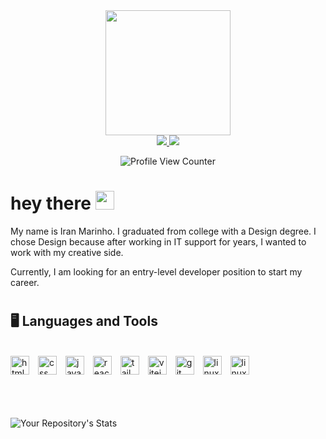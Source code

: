 <div id="header" align="center">
    <img src="https://media.giphy.com/media/ZVik7pBtu9dNS/giphy.gif" width="200" />
</div>

<div id="badges" align="center">
    <a href="https://www.linkedin.com/in/iran-marinho/">
        <img src="https://img.shields.io/badge/LinkedIn-blue?logo=linkedin&logoColor=white&style=for-the-badge" />
    </a>
    <a href="mailto:imarinho.dev@gmail.com">
        <img src="https://img.shields.io/badge/Gmail-red?logo=gmail&logoColor=white&style=for-the-badge" /> 
    </a>
</div>

<div id="profile" align="center">

![Profile View Counter](https://komarev.com/ghpvc/?username=imarinho-dev)

</div>

<h1>
  hey there
  <img src="https://media.giphy.com/media/hvRJCLFzcasrR4ia7z/giphy.gif" width="30px"/>
</h1>

<p>My name is Iran Marinho. I graduated from college with a Design degree.
I chose Design because after working in IT support for years, I wanted to work with my creative side.</p>

<p>Currently, I am looking for an entry-level developer position to start my career.</p>

#

## 🖥️ Languages and Tools

<br>
<div style="height: 60px">
    <img  alt="html" width="30px" style="padding-right:10px" src="https://cdn.jsdelivr.net/gh/devicons/devicon/icons/html5/html5-plain.svg" />
    <img  alt="css" width="30px" style="padding-right:10px" src="https://cdn.jsdelivr.net/gh/devicons/devicon/icons/css3/css3-plain.svg" />
    <img  alt="javascript" width="30px" style="padding-right:10px" src="https://cdn.jsdelivr.net/gh/devicons/devicon/icons/javascript/javascript-plain.svg" />
    <img  alt="react" width="30px" style="padding-right:10px" src="https://cdn.jsdelivr.net/gh/devicons/devicon/icons/react/react-original.svg"  />
    <img  alt="tailwind" width="30px" style="padding-right:10px" src="https://cdn.jsdelivr.net/gh/devicons/devicon/icons/tailwindcss/tailwindcss-plain.svg" />
    <img  alt="vitejs" width="30px" style="padding-right:10px" src="https://api.iconify.design/vscode-icons/file-type-vite.svg" />
    <img  alt="git" width="30px" style="padding-right:10px" src="https://cdn.jsdelivr.net/gh/devicons/devicon/icons/git/git-plain.svg" />
    <img  alt="linux" width="30px" style="padding-right:10px" src="https://cdn.jsdelivr.net/gh/devicons/devicon/icons/linux/linux-original.svg" />
    <img  alt="linux" width="30px" style="padding-right:10px" src="https://cdn.jsdelivr.net/gh/devicons/devicon/icons/debian/debian-plain.svg" />
</div>

#

![Your Repository's Stats](https://github-readme-stats.vercel.app/api/top-langs/?username=imarinho-dev&theme=transparent&layout=compact)

#
